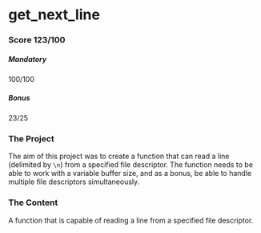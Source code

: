# get_next_line

### Score 123/100
##### Mandatory
100/100

##### Bonus
23/25

### The Project
The aim of this project was to create a function that can read a line (delimited by `\n`) from a specified file descriptor. The function needs to be able to work with a variable buffer size, and as a bonus, be able to handle multiple file descriptors simultaneously.

### The Content
A function that is capable of reading a line from a specified file descriptor.
